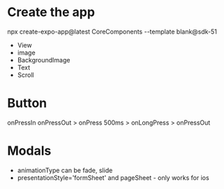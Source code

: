 # Create the app
npx create-expo-app@latest CoreComponents --template blank@sdk-51
- View
- image
- BackgroundImage
- Text
- Scroll

# Button
onPressIn
  onPressOut > onPress
  500ms > onLongPress > onPressOut

# Modals
- animationType can be fade, slide
- presentationStyle='formSheet' and pageSheet - only works for ios


